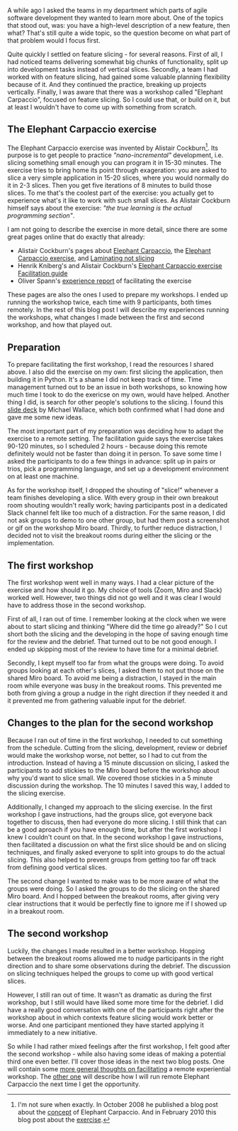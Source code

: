 <!--
.. title: Two times remote Elephant Carpaccio
.. slug: two-times-remote-elephant-carpaccio
.. date: 2021-10-03 21:28:50 UTC+02:00
.. tags: workshop, elephant carpaccio, slices, agile, facilitation
.. category: workshop
.. link: 
.. description:
.. type: text
-->

A while ago I asked the teams in my department which parts of agile software development they wanted to learn more about. One of the topics that stood out, was: you have a high-level description of a new feature, then what? That's still quite a wide topic, so the question become on what part of that problem would I focus first.

Quite quickly I settled on feature slicing - for several reasons. First of all, I had noticed teams delivering somewhat big chunks of functionality, split up into development tasks instead of vertical slices. Secondly, a team I had worked with on feature slicing, had gained some valuable planning flexibility because of it. And they continued the practice, breaking up projects vertically. Finally, I was aware that there was a workshop called "Elephant Carpaccio", focused on feature slicing. So I could use that, or build on it, but at least I wouldn't have to come up with something from scratch.


## The Elephant Carpaccio exercise
The Elephant Carpaccio exercise was invented by Alistair Cockburn[^1]. Its purpose is to get people to practice _"nano-incremental"_ development, i.e. slicing something small enough you can program it in 15-30 minutes. The exercise tries to bring home its point through exageration: you are asked to slice a very simple application in 15-20 slices, where you would normally do it in 2-3 slices. Then you get five iterations of 8 minutes to build those slices. To me that's the coolest part of the exercise: you actually get to experience what's it like to work with such small slices. As Alistair Cockburn himself says about the exercise: _"the true learning is the actual programming section"_.

<!-- TEASER_END -->

I am not going to describe the exercise in more detail, since there are some great pages online that do exactly that already:

- Alistair Cockburn's pages about [Elephant Carpaccio](https://web.archive.org/web/20171001172011/http://alistair.cockburn.us/Elephant+Carpaccio), the [Elephant Carpaccio exercise](https://web.archive.org/web/20171114154855/http://alistair.cockburn.us/Elephant+Carpaccio+exercise), and [Laminating not slicing](https://web.archive.org/web/20170621090707/http://alistair.cockburn.us/Laminating+not+slicing)
- Henrik Kniberg's and Alistair Cockburn's [Elephant Carpaccio exercise Facilitation guide](https://docs.google.com/document/d/1TCuuu-8Mm14oxsOnlk8DqfZAA1cvtYu9WGv67Yj_sSk/pub)
- Oliver Spann's [experience report](https://medium.com/@olivercecilspann/elephant-carpaccio-exercise-an-experience-report-207f0cc79c34) of facilitating the exercise

These pages are also the ones I used to prepare my workshops. I ended up running the workshop twice, each time with 9 participants, both times remotely. In the rest of this blog post I will describe my experiences running the workshops, what changes I made between the first and second workshop, and how that played out.


## Preparation
To prepare facilitating the first workshop, I read the resources I shared above. I also did the exercise on my own: first slicing the application, then building it in Python. It's a shame  I did not keep track of time. Time management turned out to be an issue in both workshops, so knowing how much time I took to do the exericse on my own, would have helped. Another thing I did, is search for other people's solutions to the slicing. I found this [slide deck](https://elizabeth-mckellar-6gje.squarespace.com/s/Elephant-Carpaccio_november2017_chapter-presentation-wdm5.pdf) by Michael Wallace, which both confirmed what I had done and gave me some new ideas.

The most important part of my preparation was deciding how to adapt the exercise to a remote setting. The facilitation guide says the exercise takes 90-120 minutes, so I scheduled 2 hours - because doing this remote definitely would not be faster than doing it in person. To save some time I asked the participants to do a few things in advance: split up in pairs or trios, pick a programming language, and set up a development environment on at least one machine.

As for the workshop itself, I dropped the shouting of "slice!" whenever a team finishes developing a slice. With every group in their own breakout room shouting wouldn't really work; having participants post in a dedicated Slack channel felt like too much of a distraction. For the same reason, I did not ask groups to demo to one other group, but had them post a screenshot or gif on the workshop Miro board. Thirdly, to further reduce distraction,  I decided not to visit the breakout rooms during either the slicing or the implementation.


## The first workshop

The first workshop went well in many ways. I had a clear picture of the exercise and how should it go. My choice of tools (Zoom, Miro and Slack) worked well. However, two things did not go well and it was clear I would have to address those in the second workshop.

First of all, I ran out of time. I remember looking at the clock when we were about to start slicing and thinking "Where did the time go already?" So I cut short both the slicing and the developing in the hope of saving enough time for the review and the debrief. That turned out to be not good enough. I ended up skipping most of the review to have time for a minimal debrief.

Secondly, I kept myself too far from what the groups were doing. To avoid groups looking at each other's slices, I asked them to not put those on the shared Miro board. To avoid me being a distraction, I stayed in the main room while everyone was busy in the breakout rooms. This prevented me both from giving a group a nudge in the right direction if they needed it and it prevented me from gathering valuable input for the debrief.


## Changes to the plan for the second workshop

Because I ran out of time in the first workshop, I needed to cut something from the schedule. Cutting from the slicing, development, review or debrief would make the workshop worse, not better, so I had to cut from the introduction. Instead of having a 15 minute discussion on slicing, I asked the participants to add stickies to the Miro board before the workshop about why you'd want to slice small. We covered those stickies in a 5 minute discussion during the workshop. The 10 minutes I saved this way, I added to the slicing exercise.

Additionally, I changed my approach to the slicing exercise. In the first workshop I gave instructions, had the groups slice, got everyone back together to discuss, then had everyone do more slicing. I still think that can be a good aproach if you have enough time, but after the first workshop I knew I couldn't count on that. In the second workshop I gave instructions, then facilitated a discussion on what the first slice should be and on slicing techniques, and finally asked everyone to split into groups to do the actual slicing. This also helped to prevent groups from getting too far off track from defining good vertical slices.

The second change I wanted to make was to be more aware of what the groups were doing. So I asked the groups to do the slicing on the shared Miro board. And I hopped between the breakout rooms, after giving very clear instructions that it would be perfectly fine to ignore me if I showed up in a breakout room.


## The second workshop
Luckily, the changes I made resulted in a better workshop. Hopping between the breakout rooms allowed me to nudge participants in the right direction and to share some observations during the debrief. The discussion on slicing techniques helped the groups to come up with good vertical slices.

However, I still ran out of time. It wasn't as dramatic as during the first workshop, but I still would have liked some more time for the debrief. I did have a really good conversation with one of the participants right after the workshop about in which contexts feature slicing would work better or worse. And one participant mentioned they have started applying it immediately to a new initiative.

So while I had rather mixed feelings after the first workshop, I felt good after the second workshop - while also having some ideas of making a potential third one even better. I'll cover those ideas in the next two blog posts. One will contain some [more general thoughts on facilitating](link://slug/lessons-learned-after-facilitating-elephant-carpaccio) a remote experiential workshop. The [other one](link://slug/third-time-remote-elephant-carpaccio) will describe how I will run remote Elephant Carpaccio the next time I get the opportunity.


[^1]: I'm not sure when exactly. In October 2008 he published a blog post about the [concept](https://web.archive.org/web/20081017032508/http://alistair.cockburn.us/Elephant+Carpaccio) of Elephant Carpaccio.  And in February 2010 this blog post about the [exercise](https://web.archive.org/web/20140329203352/http://alistair.cockburn.us/Elephant+Carpaccio+exercise).
